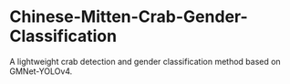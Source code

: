 # Chinese-Mitten-Crab-Gender-Classification
A lightweight crab detection and gender classification method based on GMNet-YOLOv4.
